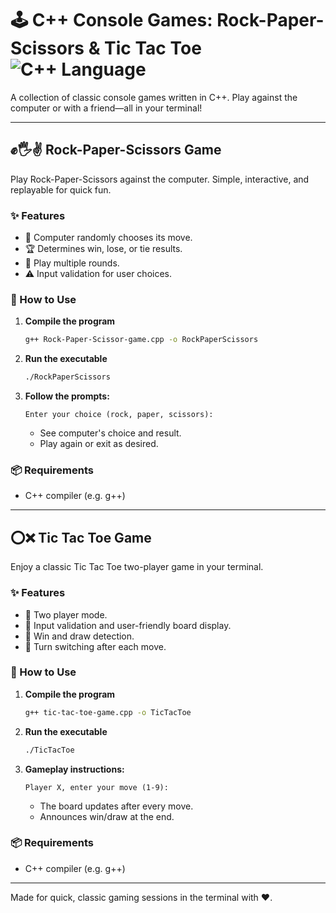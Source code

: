 # 🕹️ C++ Console Games: Rock-Paper-Scissors & Tic Tac Toe![C++ Language](https://img.shields.io/badge/Language-C++-blue)

A collection of classic console games written in C++. Play against the computer or with a friend—all in your terminal!

***

## ✊🖐️✌️ Rock-Paper-Scissors Game

Play Rock-Paper-Scissors against the computer. Simple, interactive, and replayable for quick fun.

### ✨ Features

- 🤖 Computer randomly chooses its move.
- 🏆 Determines win, lose, or tie results.
- 🔁 Play multiple rounds.
- ⚠️ Input validation for user choices.

### 🚀 How to Use

1. **Compile the program**
    ```bash
    g++ Rock-Paper-Scissor-game.cpp -o RockPaperScissors
    ```
2. **Run the executable**
    ```bash
    ./RockPaperScissors
    ```

3. **Follow the prompts:**
    ```
    Enter your choice (rock, paper, scissors):
    ```
    - See computer's choice and result.
    - Play again or exit as desired.

### 📦 Requirements

- C++ compiler (e.g. g++)

***

## ⭕❌ Tic Tac Toe Game

Enjoy a classic Tic Tac Toe two-player game in your terminal.

### ✨ Features

- 👥 Two player mode.
- 🎲 Input validation and user-friendly board display.
- 🏅 Win and draw detection.
- 🔄 Turn switching after each move.

### 🚀 How to Use

1. **Compile the program**
    ```bash
    g++ tic-tac-toe-game.cpp -o TicTacToe
    ```
2. **Run the executable**
    ```bash
    ./TicTacToe
    ```

3. **Gameplay instructions:**
    ```
    Player X, enter your move (1-9):
    ```
    - The board updates after every move.
    - Announces win/draw at the end.

### 📦 Requirements

- C++ compiler (e.g. g++)

***

Made for quick, classic gaming sessions in the terminal with ❤️.